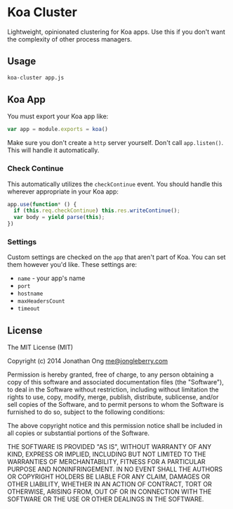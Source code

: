 
# Koa Cluster

Lightweight, opinionated clustering for Koa apps.
Use this if you don't want the complexity of other process managers.

## Usage

```bash
koa-cluster app.js
```

## Koa App

You must export your Koa app like:

```js
var app = module.exports = koa()
```

Make sure you don't create a `http` server yourself.
Don't call `app.listen()`.
This will handle it automatically.

### Check Continue

This automatically utilizes the `checkContinue` event.
You should handle this wherever appropriate in your Koa app:

```js
app.use(function* () {
  if (this.req.checkContinue) this.res.writeContinue();
  var body = yield parse(this);
})
```

### Settings

Custom settings are checked on the `app` that aren't part of Koa.
You can set them however you'd like.
These settings are:

- `name` - your app's name
- `port`
- `hostname`
- `maxHeadersCount`
- `timeout`

## License

The MIT License (MIT)

Copyright (c) 2014 Jonathan Ong me@jongleberry.com

Permission is hereby granted, free of charge, to any person obtaining a copy
of this software and associated documentation files (the "Software"), to deal
in the Software without restriction, including without limitation the rights
to use, copy, modify, merge, publish, distribute, sublicense, and/or sell
copies of the Software, and to permit persons to whom the Software is
furnished to do so, subject to the following conditions:

The above copyright notice and this permission notice shall be included in
all copies or substantial portions of the Software.

THE SOFTWARE IS PROVIDED "AS IS", WITHOUT WARRANTY OF ANY KIND, EXPRESS OR
IMPLIED, INCLUDING BUT NOT LIMITED TO THE WARRANTIES OF MERCHANTABILITY,
FITNESS FOR A PARTICULAR PURPOSE AND NONINFRINGEMENT. IN NO EVENT SHALL THE
AUTHORS OR COPYRIGHT HOLDERS BE LIABLE FOR ANY CLAIM, DAMAGES OR OTHER
LIABILITY, WHETHER IN AN ACTION OF CONTRACT, TORT OR OTHERWISE, ARISING FROM,
OUT OF OR IN CONNECTION WITH THE SOFTWARE OR THE USE OR OTHER DEALINGS IN
THE SOFTWARE.
